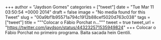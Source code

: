 
+++
author = "Jaydson Gomes"
categories = ["tweet"]
date = "Tue Mar 11 03:50:54 +0000 2014"
draft = false
image = "No media found for this Tweet"
slug = "00a9bf1b95571a794c1912b88cef5020d763c038"
tags = ["tweet"]
title = """Colocar o Fábio Porchat n..."""
tweet = true
tweet_url = "https://twitter.com/jaydson/status/443232571535949824"
+++
Colocar o Fábio Porchat no primeiro programa. Baita sacada hein Gentili.
